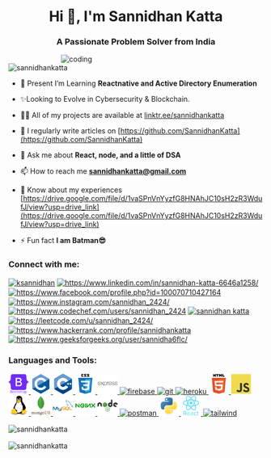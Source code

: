 

<!--
**SannidhanKatta/SannidhanKatta** is a ✨ _special_ ✨ repository because its `README.md` (this file) appears on your GitHub profile.

Here are some ideas to get you started:

- 🔭 I’m currently working on ...
- 🌱 I’m currently learning ...
- 👯 I’m looking to collaborate on ...
- 🤔 I’m looking for help with ...
- 💬 Ask me about ...
- 📫 How to reach me: ...
- 😄 Pronouns: ...
- ⚡ Fun fact: ...
-->


<h1 align="center">Hi 👋, I'm Sannidhan Katta</h1>
<h3 align="center">A Passionate Problem Solver from India</h3>
<img align = "right" alt = "coding" width = "400" src = "https://media.giphy.com/media/JqmupuTVZYaQX5s094/giphy.gif?cid=ecf05e47x6x93qmfb1b4hs2u71fcb38djqkd3kklc3xweuam&ep=v1_gifs_search&rid=giphy.gif&ct=g">

<p align="left"> <img src="https://komarev.com/ghpvc/?username=sannidhankatta&label=Profile%20views&color=0e75b6&style=flat" alt="sannidhankatta" /> </p>

- 🌱 Present I’m Learning **Reactnative and Active Directory Enumeration**
  
- ✨Looking to Evolve in Cybersecurity & Blockchain.

- 👨‍💻 All of my projects are available at [linktr.ee/sannidhankatta](linktr.ee/sannidhankatta)

- 📝 I regularly write articles on [https://github.com/SannidhanKatta](https://github.com/SannidhanKatta)

- 💬 Ask me about **React, node, and a little of DSA**

- 📫 How to reach me **sannidhankatta@gmail.com**

- 📄 Know about my experiences [https://drive.google.com/file/d/1vaSPnVnYyzfG8HNAhJC10sH2zR3WdufJ/view?usp=drive_link](https://drive.google.com/file/d/1vaSPnVnYyzfG8HNAhJC10sH2zR3WdufJ/view?usp=drive_link)

- ⚡ Fun fact **I am Batman😎**

<h3 align="left">Connect with me:</h3>
<p align="left">
<a href="https://twitter.com/ksannidhan" target="blank"><img align="center" src="https://raw.githubusercontent.com/rahuldkjain/github-profile-readme-generator/master/src/images/icons/Social/twitter.svg" alt="ksannidhan" height="30" width="40" /></a>
<a href="https://linkedin.com/in/https://www.linkedin.com/in/sannidhan-katta-6646a1258/" target="blank"><img align="center" src="https://raw.githubusercontent.com/rahuldkjain/github-profile-readme-generator/master/src/images/icons/Social/linked-in-alt.svg" alt="https://www.linkedin.com/in/sannidhan-katta-6646a1258/" height="30" width="40" /></a>
<a href="https://fb.com/https://www.facebook.com/profile.php?id=100070710427164" target="blank"><img align="center" src="https://raw.githubusercontent.com/rahuldkjain/github-profile-readme-generator/master/src/images/icons/Social/facebook.svg" alt="https://www.facebook.com/profile.php?id=100070710427164" height="30" width="40" /></a>
<a href="https://instagram.com/https://www.instagram.com/sannidhan_2424/" target="blank"><img align="center" src="https://raw.githubusercontent.com/rahuldkjain/github-profile-readme-generator/master/src/images/icons/Social/instagram.svg" alt="https://www.instagram.com/sannidhan_2424/" height="30" width="40" /></a>
<a href="https://www.codechef.com/users/https://www.codechef.com/users/sannidhan_2424" target="blank"><img align="center" src="https://cdn.jsdelivr.net/npm/simple-icons@3.1.0/icons/codechef.svg" alt="https://www.codechef.com/users/sannidhan_2424" height="30" width="40" /></a>
<a href="https://www.hackerrank.com/sannidhan katta" target="blank"><img align="center" src="https://raw.githubusercontent.com/rahuldkjain/github-profile-readme-generator/master/src/images/icons/Social/hackerrank.svg" alt="sannidhan katta" height="30" width="40" /></a>
<a href="https://www.leetcode.com/https://leetcode.com/u/sannidhan_2424/" target="blank"><img align="center" src="https://raw.githubusercontent.com/rahuldkjain/github-profile-readme-generator/master/src/images/icons/Social/leet-code.svg" alt="https://leetcode.com/u/sannidhan_2424/" height="30" width="40" /></a>
<a href="https://www.hackerearth.com/https://www.hackerrank.com/profile/sannidhankatta" target="blank"><img align="center" src="https://raw.githubusercontent.com/rahuldkjain/github-profile-readme-generator/master/src/images/icons/Social/hackerearth.svg" alt="https://www.hackerrank.com/profile/sannidhankatta" height="30" width="40" /></a>
<a href="https://auth.geeksforgeeks.org/user/https://www.geeksforgeeks.org/user/sannidha6flc/" target="blank"><img align="center" src="https://raw.githubusercontent.com/rahuldkjain/github-profile-readme-generator/master/src/images/icons/Social/geeks-for-geeks.svg" alt="https://www.geeksforgeeks.org/user/sannidha6flc/" height="30" width="40" /></a>
</p>

<h3 align="left">Languages and Tools:</h3>
<p align="left"> <a href="https://getbootstrap.com" target="_blank" rel="noreferrer"> <img src="https://raw.githubusercontent.com/devicons/devicon/master/icons/bootstrap/bootstrap-plain-wordmark.svg" alt="bootstrap" width="40" height="40"/> </a> <a href="https://www.cprogramming.com/" target="_blank" rel="noreferrer"> <img src="https://raw.githubusercontent.com/devicons/devicon/master/icons/c/c-original.svg" alt="c" width="40" height="40"/> </a> <a href="https://www.w3schools.com/cpp/" target="_blank" rel="noreferrer"> <img src="https://raw.githubusercontent.com/devicons/devicon/master/icons/cplusplus/cplusplus-original.svg" alt="cplusplus" width="40" height="40"/> </a> <a href="https://www.w3schools.com/css/" target="_blank" rel="noreferrer"> <img src="https://raw.githubusercontent.com/devicons/devicon/master/icons/css3/css3-original-wordmark.svg" alt="css3" width="40" height="40"/> </a> <a href="https://expressjs.com" target="_blank" rel="noreferrer"> <img src="https://raw.githubusercontent.com/devicons/devicon/master/icons/express/express-original-wordmark.svg" alt="express" width="40" height="40"/> </a> <a href="https://firebase.google.com/" target="_blank" rel="noreferrer"> <img src="https://www.vectorlogo.zone/logos/firebase/firebase-icon.svg" alt="firebase" width="40" height="40"/> </a> <a href="https://git-scm.com/" target="_blank" rel="noreferrer"> <img src="https://www.vectorlogo.zone/logos/git-scm/git-scm-icon.svg" alt="git" width="40" height="40"/> </a> <a href="https://heroku.com" target="_blank" rel="noreferrer"> <img src="https://www.vectorlogo.zone/logos/heroku/heroku-icon.svg" alt="heroku" width="40" height="40"/> </a> <a href="https://www.w3.org/html/" target="_blank" rel="noreferrer"> <img src="https://raw.githubusercontent.com/devicons/devicon/master/icons/html5/html5-original-wordmark.svg" alt="html5" width="40" height="40"/> </a> <a href="https://developer.mozilla.org/en-US/docs/Web/JavaScript" target="_blank" rel="noreferrer"> <img src="https://raw.githubusercontent.com/devicons/devicon/master/icons/javascript/javascript-original.svg" alt="javascript" width="40" height="40"/> </a> <a href="https://www.linux.org/" target="_blank" rel="noreferrer"> <img src="https://raw.githubusercontent.com/devicons/devicon/master/icons/linux/linux-original.svg" alt="linux" width="40" height="40"/> </a> <a href="https://www.mongodb.com/" target="_blank" rel="noreferrer"> <img src="https://raw.githubusercontent.com/devicons/devicon/master/icons/mongodb/mongodb-original-wordmark.svg" alt="mongodb" width="40" height="40"/> </a> <a href="https://www.mysql.com/" target="_blank" rel="noreferrer"> <img src="https://raw.githubusercontent.com/devicons/devicon/master/icons/mysql/mysql-original-wordmark.svg" alt="mysql" width="40" height="40"/> </a> <a href="https://www.nginx.com" target="_blank" rel="noreferrer"> <img src="https://raw.githubusercontent.com/devicons/devicon/master/icons/nginx/nginx-original.svg" alt="nginx" width="40" height="40"/> </a> <a href="https://nodejs.org" target="_blank" rel="noreferrer"> <img src="https://raw.githubusercontent.com/devicons/devicon/master/icons/nodejs/nodejs-original-wordmark.svg" alt="nodejs" width="40" height="40"/> </a> <a href="https://postman.com" target="_blank" rel="noreferrer"> <img src="https://www.vectorlogo.zone/logos/getpostman/getpostman-icon.svg" alt="postman" width="40" height="40"/> </a> <a href="https://www.python.org" target="_blank" rel="noreferrer"> <img src="https://raw.githubusercontent.com/devicons/devicon/master/icons/python/python-original.svg" alt="python" width="40" height="40"/> </a> <a href="https://reactjs.org/" target="_blank" rel="noreferrer"> <img src="https://raw.githubusercontent.com/devicons/devicon/master/icons/react/react-original-wordmark.svg" alt="react" width="40" height="40"/> </a> <a href="https://tailwindcss.com/" target="_blank" rel="noreferrer"> <img src="https://www.vectorlogo.zone/logos/tailwindcss/tailwindcss-icon.svg" alt="tailwind" width="40" height="40"/> </a> </p>

<p><img align="center" src="https://github-readme-stats.vercel.app/api/top-langs?username=sannidhankatta&show_icons=true&locale=en&layout=compact" alt="sannidhankatta" /></p>

<p><img align="center" src="https://github-readme-streak-stats.herokuapp.com/?user=sannidhankatta&" alt="sannidhankatta" /></p>
